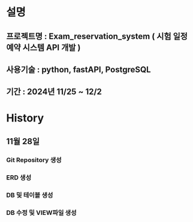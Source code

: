 # 설명
## 프로젝트명 : Exam_reservation_system ( 시험 일정 예약 시스템 API 개발 )
## 사용기술 : python, fastAPI, PostgreSQL
## 기간 : 2024년 11/25 ~ 12/2

# History
## 11월 28일 
### Git Repository 생성
### ERD 생성
### DB 및 테이블 생성
### DB 수정 및 VIEW파일 생성
